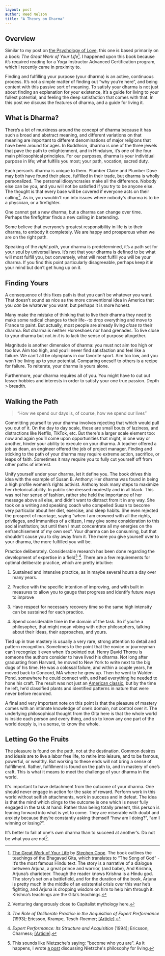```yaml
---
layout: post
author: Reed Nelson
title: "A Theory on Dharma"
---
```


## Overview

Similar to my post on [the Psychology of Love](https://pages.cs.wisc.edu/~rnelson/love), this one is based primarily on a book: *The Great Work of Your Life*[^1]. I happened upon this book because it’s required reading for a Yoga Instructor Advanced Certification program, which I recently came in proximity to.

Finding and fulfilling your purpose (your dharma) is an active, continuous process. It’s not a simple matter of finding out “why you’re here”, and being content with this passive sort of meaning. To satisfy your dharma is not just about finding an explanation for your existence, it’s a guide for living to your fullest potential, and feeling the deep satisfaction that comes with that. In this post we discuss the features of dharma, and a guide for living it.

## What is Dharma?

There’s a lot of murkiness around the concept of dharma because it has such a broad and abstract meaning, and different variations on that meaning are important to different denominations of major religions that have been around for ages. In Buddhism, dharma is one of the three jewels that pave the path to enlightenment, and in Hinduism, it’s one of the four main philosophical principles. For our purposes, dharma is your individual purpose in life; what fulfills you most; your path, vocation, sacred duty.

Each person’s dharma is unique to them. Plumber Claire and Plumber Dave may both have found their place, fulfilled in their trade, but dharma is wholly personalized. The personal idiosyncrasies make all the difference. Nobody else can be you, and you will not be satisfied if you try to be anyone else. The thought is that every base will be covered if everyone acts on their calling[^2]. As in, you wouldn't run into issues where nobody's dharma is to be a physician, or a firefighter.

One cannot get a new dharma, but a dharma can change over time. Perhaps the firefighter finds a new calling in bartending.

Some believe that everyone’s greatest responsibility in life is to their dharma, to embody it completely. We are happy and prosperous when we are on the right path.

Speaking of the *right path*, your dharma is predetermined, it’s a path set for your soul by universal laws. It’s not that your dharma is defined to be what will most fulfill you, but conversely, what will most fulfill you will be your dharma. If you find this point particularly disagreeable, perhaps keep it in your mind but don’t get hung up on it.

## Finding Yours

A consequence of this fixes path is that you can’t be whatever you want. That doesn’t sound as nice as the more conventional idea in America that you *can* be whatever you want, but perhaps it is more honest.

Many make the mistake of thinking that to live their dharma they need to make some radical changes to their life--to drop everything and move to France to paint. But actually, most people are already living *close to* their dharma. But dharma is neither Horseshoes nor hand grenades. To live close to your dharma but not *in it* is to lack the sense of purpose altogether.

Magnitude is another dimension of dharma: you must not aim too high or too low. Aim too high, and you’ll never find satisfaction and feel like a failure. We can't all be olympians in our favorite sport. Aim too low, and you won’t be living up to your potential. Comparing oneself to others is a recipe for failure. To reiterate, your dharma is yours alone.

Furthermore, your dharma requires all of you. You might have to cut out lesser hobbies and interests in order to satisfy your one true passion. Depth > breadth.

## Walking the Path

>“How we spend our days is, of course, how we spend our lives”

Committing yourself to your dharma involves rejecting that which would pull you out of it. On the day to day scale, these are small bouts of laziness, and distractions like Netflix, TikTok, etc. But there's a larger scale element too: now and again you’ll come upon opportunities that might, in one way or another, hinder your ability to execute on your dharma. A teacher offered a job as dean, an engineer offered the job of project manager. Finding and sticking to the path of your dharma may require extreme action, sacrifice, or leaps of faith. Sometimes it may require you to fully cut yourself off from other paths of interest.

Unify yourself under your dharma, let it define you. The book drives this idea with the example of Susan B. Anthony: Her dharma was found in being a high profile women’s rights activist. Anthony took many steps to maximize her rhetorical ability. In public she dressed modestly and in all black. This was not her sense of fashion, rather she held the importance of her message above all else, and didn’t want to distract from it in any way. She took on a writing and speaking coach who compelled Susan to become very particular about her diet, exercise, and sleep habits. She even rejected the prospect of marriage, saying “when I am crowned with all the rights, privileges, and immunities of a citizen, I may give some consideration to this social institution; but until then I must concentrate all my energies on the enfranchisement of my own sex”. Your dharma can be consuming, but that shouldn’t cause you to shy away from it. The more you give yourself over to your dharma, the more fulfilled you will be.

Practice deliberately. Considerable research has been done regarding the development of expertise in a field[^3] [^4]. There are a few requirements for optimal deliberate practice, which are pretty intuitive:

1. Sustained and intensive practice, as in maybe several hours a day over many years.

2. Practice with the specific intention of improving, and with built in measures to allow you to gauge that progress and identify future ways to improve

3. Have respect for necessary recovery time so the same high intensity can be sustained for each practice.

4. Spend considerable time in the domain of the task. So if you’re a philosopher, that might mean vibing with other philosophers, talking about their ideas, their approaches, and yours.

Tied up in true mastery is usually a very rare, strong attention to detail and pattern recognition. Sometimes to the point that the novice or journeyman can’t recognize it even when it’s pointed out. Henry David Thorou is someone the authors consider to have lived his dharma. Not long after graduating from Harvard, he moved to New York to write next to the big dogs of his time. He was a colossal failure, and within a couple years, he moved back to Concord, MA where he grew up. Then he went to Walden Pond, somewhere he could connect with, and had everything he needed to hone his craft. The result was not just an [American classic](https://en.wikipedia.org/wiki/Walden), but by the time he left, he’d classified plants and identified patterns in nature that were never before recorded.

A final and very important note on this point is that the pleasure of mastery comes with an intimate knowledge of one’s domain, not control over it. The underlying philosophical thought from the Gita here is that the whole world is inside each person and every thing, and so to know any one part of the world deeply is, in a sense, to know the whole.

## Letting Go the Fruits

The pleasure is found on the path, not at the destination. Common desires and ideals are to live a labor free life, to retire into leisure, and to be famous, powerful, or wealthy. But working to these ends will not bring a sense of fulfillment. Rather, fulfillment is found on the path to, and in mastery of one’s craft. This is what it means to meet the challenge of your dharma in the world.

It's important to have detachment from the outcome of your dharma. One should never engage in action for the sake of reward. Perform work in this world without selfish attachments, work in success and in defeat. The idea is that the mind which clings to the outcome is one which is never fully engaged in the task at hand. Rather than being totally present, this person is leaning forward into what is yet to come. They are miserable with doubt and anxiety because they’re constantly asking themself “how am I doing?”, “am I winning or losing?”.

It’s better to fail at one's own dharma than to succeed at another’s. Do not be what you are not[^5].

[^1]: [The Great Work of Your Life](https://www.stephencope.com/shop/books/the-great-work-of-your-life-a-guide-for-the-journey-to-your-true-calling/) by [Stephen Cope](https://en.wikipedia.org/wiki/Stephen_Cope). The book outlines the teachings of the Bhagavad Gita, which translates to “The Song of God” - It’s the most famous Hindu text. The story is a narrative of a dialogue between Arjuna, a great prince and warrior, (and babe), And Krishna, Arjuna’s charioteer. Though the reader knows Krishna is a Hindu god. The story’s set on a battlefield, and for the duration of the book, Arjuna is pretty much in the middle of an existential crisis over this war he’s fighting, and Arjuna is dropping wisdom on him to help him through it. Krishna’s teachings are the Gita’s teachings.

[^2]: Venturing dangerously close to Capitalist mythology here.

[^3]: *The Role of Deliberate Practice in the Acquisition of Expert Performance* (1993); Ericsson, Krampe, Tesch-Roemer; [[Article]](https://www.researchgate.net/publication/224827585_The_Role_of_Deliberate_Practice_in_the_Acquisition_of_Expert_Performance).

[^4]: *Expert Performance: Its Structure and Acquisition* (1994); Ericsson, Charness; [[Article]](https://www.researchgate.net/publication/232519120_Expert_Performance_Its_Structure_and_Acquisition).

[^5]: This sounds like Nietzsche's saying: "become who you are". As it happens, I wrote [a post](./blog/power) discussing Nietzche's philosophy for living.
